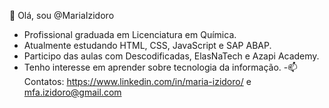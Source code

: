  👋 Olá, sou @MariaIzidoro
   -  Profissional graduada em Licenciatura em Química.
   - Atualmente estudando HTML, CSS, JavaScript e SAP ABAP.
   - Participo das aulas com Descodificadas, ElasNaTech e Azapi Academy.
   - Tenho interesse em aprender sobre tecnologia da informação.
  -📫 Contatos: https://www.linkedin.com/in/maria-izidoro/ e mfa.izidoro@gmail.com 



<!---
MariaIzidoro/MariaIzidoro is a ✨ special ✨ repository because its `README.md` (this file) appears on your GitHub profile.
You can click the Preview link to take a look at your changes.
--->
